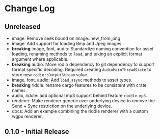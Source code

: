 # Change Log

## Unreleased

* image: Remove seek bound on Image::new_from_png
* image: Add support for loading Bmp and Jpeg images.
* **breaking** image, font, audio: Standardize naming convention for asset loading, renaming methods
    to `load`, and taking an explicit format argument where applicable.
* **breaking** audio: Move rodio dependency to git dependency to support format specific decoding.
    Required creating `AudioMainThreadState` to store new `rodio::OutputStream` value.
* image, font, audio: Add `load_async` methods to asset types.
* **breaking** riddle: rename cargo features to be consistent with crate names.
* audio, riddle: add optional mp3 support behind feature `riddle-mp3`.
* renderer: Make renderer generic over underlying device to remove the Send + Sync restriction on the underlying device.
* docs: Add an example combining the riddle renderer with a custom wgpu renderer.

## 0.1.0 - Initial Release
